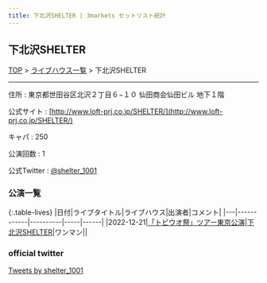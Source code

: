 ```yaml
---
title: 下北沢SHELTER | 3markets セットリスト統計
---
```

## 下北沢SHELTER

[TOP](/setlist/) > [ライブハウス一覧](livehouses.html) > 下北沢SHELTER

___

住所
:    東京都世田谷区北沢２丁目６−１０ 仙田商会仙田ビル 地下１階

公式サイト
:    [http://www.loft-prj.co.jp/SHELTER/](http://www.loft-prj.co.jp/SHELTER/)

キャパ
:    250

公演回数
: 1


公式Twitter
: <a href="https://twitter.com/shelter_1001">@shelter_1001</a>


### 公演一覧

{:.table-lives}
|日付|ライブタイトル|ライブハウス|出演者|コメント|
|---|------------|----------|-----|------|
|<span class="nowrap">2022-12-21</span>|[「トビウオ祭」ツアー東京公演](live044.html)|[下北沢SHELTER](livehouse013.html)|ワンマン||



### official twitter

<a class="twitter-timeline" href="https://twitter.com/shelter_1001?ref_src=twsrc%5Etfw">Tweets by shelter_1001</a> <script async src="https://platform.twitter.com/widgets.js" charset="utf-8"></script>